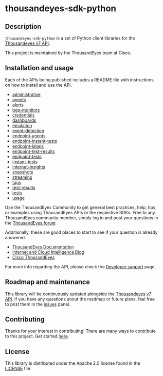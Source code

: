 # thousandeyes-sdk-python


## Description

`thousandeyes-sdk-python` is a set of Python client libraries for the [Thousandeyes v7 API](https://developer.cisco.com/docs/thousandeyes/v7/).

This project is maintained by the ThousandEyes team at Cisco.

## Installation and usage

Each of the APIs being published includes a README file with instructions on how to install and use the API.
* [administrative](/thousandeyes-sdk-administrative/README.md)
* [agents](/thousandeyes-sdk-agents/README.md)
* [alerts](/thousandeyes-sdk-alerts/README.md)
* [bgp-monitors](/thousandeyes-sdk-bgp-monitors/README.md)
* [credentials](/thousandeyes-sdk-credentials/README.md)
* [dashboards](/thousandeyes-sdk-dashboards/README.md)
* [emulation](/thousandeyes-sdk-emulation/README.md)
* [event-detection](/thousandeyes-sdk-event-detection/README.md)
* [endpoint-agents](/thousandeyes-sdk-endpoint-agents/README.md)
* [endpoint-instant-tests](/thousandeyes-sdk-endpoint-instant-tests/README.md)
* [endpoint-labels](/thousandeyes-sdk-endpoint-labels/README.md)
* [endpoint-test-results](/thousandeyes-sdk-endpoint-test-results/README.md)
* [endpoint-tests](/thousandeyes-sdk-endpoint-tests/README.md)
* [instant-tests](/thousandeyes-sdk-instant-tests/README.md)
* [internet-insights](/thousandeyes-sdk-internet-insights/README.md)
* [snapshots](/thousandeyes-sdk-snapshots/README.md)
* [streaming](/thousandeyes-sdk-streaming/README.md)
* [tags](/thousandeyes-sdk-tags/README.md)
* [test-results](/thousandeyes-sdk-test-results/README.md)
* [tests](/thousandeyes-sdk-tests/README.md)
* [usage](/thousandeyes-sdk-usage/README.md)

Use the ThousandEyes Community to get general best practices, help, tips, or examples using ThousandEyes APIs or the respective SDKs. Free to any ThousandEyes community member, simply log in and post your questions in the [ThousandEyes forum](https://community.cisco.com/t5/thousandeyes/bd-p/disc-thousandeyes).

Additionally, these are good places to start to see if your question is already answered.
* [ThousandEyes Documentation](https://docs.thousandeyes.com/)
* [Internet and Cloud Intelligence Blog](https://www.thousandeyes.com/blog/)
* [Cisco ThousandEyes](https://blogs.cisco.com/tag/cisco-thousandeyes?dtid=osscdc000283)

For more info regarding the API, please check the [Developer support](https://developer.cisco.com/docs/thousandeyes/v7/developer-support/#developer-support) page.

## Roadmap and maintenance

This library will be continuously updated alongside the [Thousandeyes v7 API](https://developer.cisco.com/docs/thousandeyes/v7/).
If you have any questions about the roadmap or future plans, feel free to post them in the [issues](https://github.com/thousandeyes/thousandeyes-sdk-python/issues) panel.

## Contributing

Thanks for your interest in contributing! There are many ways to contribute to this project. Get started [here](/CONTRIBUTING.md).

## License

This library is distributed under the Apache 2.0 license found in the [LICENSE](/LICENSE) file.
